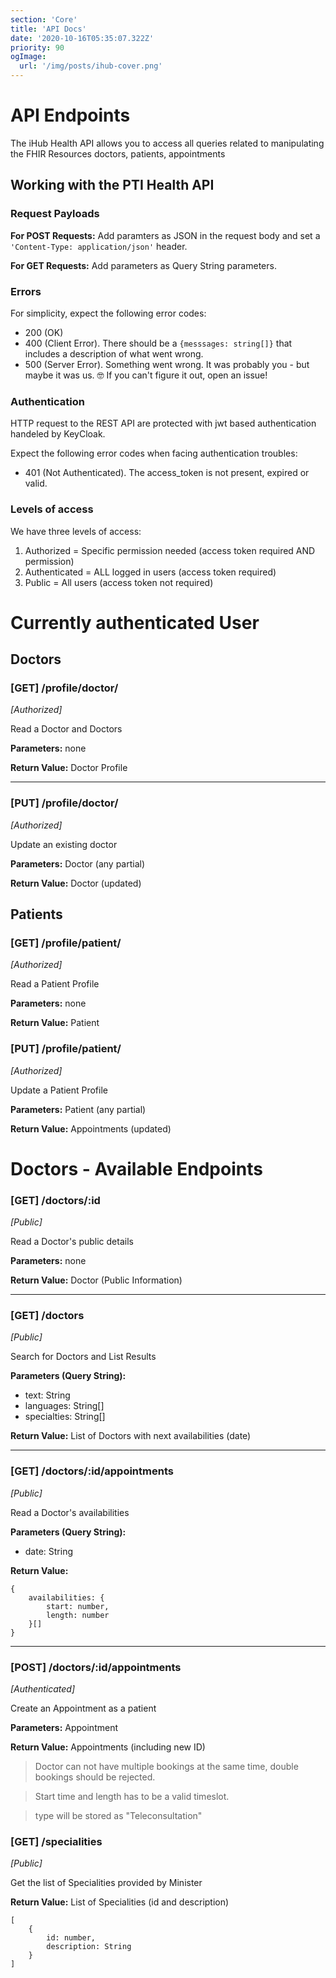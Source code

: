 ```yaml
---
section: 'Core'
title: 'API Docs'
date: '2020-10-16T05:35:07.322Z'
priority: 90
ogImage:
  url: '/img/posts/ihub-cover.png'
---
```


# API Endpoints

The iHub Health API allows you to access all queries related to manipulating the FHIR Resources doctors, patients, appointments

## Working with the PTI Health API

### Request Payloads

**For POST Requests:** Add paramters as JSON in the request body and set a `'Content-Type: application/json'` header.

**For GET Requests:** Add parameters as Query String parameters.

### Errors

For simplicity, expect the following error codes:

- 200 (OK)
- 400 (Client Error). There should be a `{messsages: string[]}` that includes a description of what went wrong.
- 500 (Server Error). Something went wrong. It was probably you - but maybe it was us. 🤓 If you can't figure it out, open an issue!

### Authentication

HTTP request to the REST API are protected with jwt based authentication handeled by KeyCloak.

Expect the following error codes when facing authentication troubles:

- 401 (Not Authenticated). The access_token is not present, expired or valid.

### Levels of access

We have three levels of access:

1. Authorized = Specific permission needed (access token required AND permission)
2. Authenticated = ALL logged in users (access token required)
3. Public = All users (access token not required)

# Currently authenticated User

## Doctors

### [GET] /profile/doctor/

_[Authorized]_

Read a Doctor and Doctors

**Parameters:** none

**Return Value:** Doctor Profile

---

### [PUT] /profile/doctor/

_[Authorized]_

Update an existing doctor

**Parameters:** Doctor (any partial)

**Return Value:** Doctor (updated)

## Patients

### [GET] /profile/patient/

_[Authorized]_

Read a Patient Profile

**Parameters:** none

**Return Value:** Patient

### [PUT] /profile/patient/

_[Authorized]_

Update a Patient Profile

**Parameters:** Patient (any partial)

**Return Value:** Appointments (updated)

# Doctors - Available Endpoints

### [GET] /doctors/:id

_[Public]_

Read a Doctor's public details

**Parameters:** none

**Return Value:** Doctor (Public Information)

---

### [GET] /doctors

_[Public]_

Search for Doctors and List Results

**Parameters (Query String):**

- text: String
- languages: String[]
- specialties: String[]

**Return Value:** List of Doctors with next availabilities (date)

---

### [GET] /doctors/:id/appointments

_[Public]_

Read a Doctor's availabilities

**Parameters (Query String):**

- date: String

**Return Value:**

```
{
    availabilities: {
        start: number,
        length: number
    }[]
}
```

---

### [POST] /doctors/:id/appointments

_[Authenticated]_

Create an Appointment as a patient

**Parameters:** Appointment

**Return Value:** Appointments (including new ID)

> Doctor can not have multiple bookings at the same time, double bookings should be rejected.

> Start time and length has to be a valid timeslot.

> type will be stored as "Teleconsultation"

### [GET] /specialities

_[Public]_

Get the list of Specialities provided by Minister

**Return Value:** List of Specialities (id and description)

```
[
    {
        id: number,
        description: String
    }
]
```
